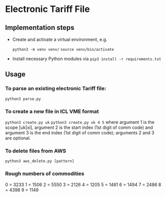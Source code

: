 # Electronic Tariff File

## Implementation steps

- Create and activate a virtual environment, e.g.

  `python3 -m venv venv/`
  `source venv/bin/activate`

- Install necessary Python modules via `pip3 install -r requirements.txt`

## Usage

### To parse an existing electronic Tariff file:
`python3 parse.py`

### To create a new file in ICL VME format
`python3 create.py uk`
`python3 create.py uk 4 5` where argument 1 is the scope [uk|xi], argument 2 is the start index (1st digit of comm code) and argument 3 is the end index  (1st digit of comm code); arguments 2 and 3 are optional.

### To delete files from AWS

`python3 aws_delete.py [pattern]`

### Rough numbers of commodities

0 = 3233
1 = 1506
2 = 5550
3 = 2126
4 = 1205
5 = 1461
6 = 1494
7 = 2486
8 = 4398
9 = 1149
